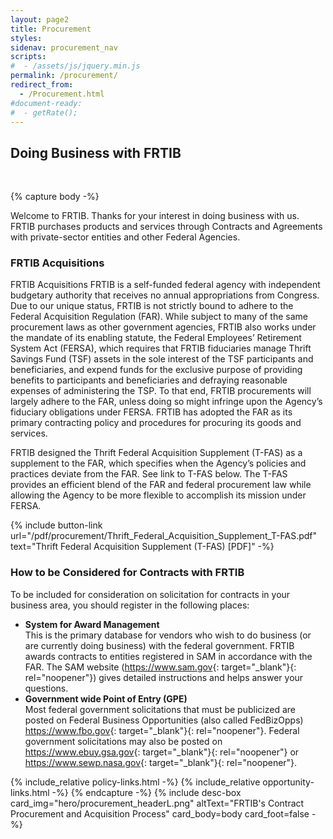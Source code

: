 ```yaml
---
layout: page2
title: Procurement
styles:
sidenav: procurement_nav
scripts:
#  - /assets/js/jquery.min.js
permalink: /procurement/
redirect_from:
  - /Procurement.html
#document-ready:
#  - getRate();
---
```


## Doing Business with FRTIB

<br>

{% capture body -%}

Welcome to FRTIB. Thanks for your interest in doing business with us. FRTIB purchases products and services through Contracts and Agreements with private-sector entities and other Federal Agencies.

### FRTIB Acquisitions

FRTIB Acquisitions FRTIB is a self-funded federal agency with independent budgetary authority that receives no annual appropriations from Congress. Due to our unique status, FRTIB is not strictly bound to adhere to the Federal Acquisition Regulation (FAR). While subject to many of the same procurement laws as other government agencies, FRTIB also works under the mandate of its enabling statute, the Federal Employees’ Retirement System Act (FERSA), which requires that FRTIB fiduciaries manage Thrift Savings Fund (TSF) assets in the sole interest of the TSF participants and beneficiaries, and expend funds for the exclusive purpose of providing benefits to participants and beneficiaries and defraying reasonable expenses of administering the TSP. To that end, FRTIB procurements will largely adhere to the FAR, unless doing so might infringe upon the Agency’s fiduciary obligations under FERSA. FRTIB has adopted the FAR as its primary contracting policy and procedures for procuring its goods and services.

FRTIB designed the Thrift Federal Acquisition Supplement (T-FAS) as a supplement to the FAR, which specifies when the Agency’s policies and practices deviate from the FAR. See link to T-FAS below. The T-FAS provides an efficient blend of the FAR and federal procurement law while allowing the Agency to be more flexible to accomplish its mission under FERSA.

{% include button-link url="/pdf/procurement/Thrift_Federal_Acquisition_Supplement_T-FAS.pdf" text="Thrift Federal Acquisition Supplement (T-FAS) [PDF]" -%}

### How to be Considered for Contracts with FRTIB

To be included for consideration on solicitation for contracts in your business area, you should register in the following places:

* __System for Award Management__<br>
This is the primary database for vendors who wish to do business (or are currently doing business) with the federal government. FRTIB awards contracts to entities registered in SAM in accordance with the FAR. The SAM website (<https://www.sam.gov>{: target="_blank"}{: rel="noopener"}) gives detailed instructions and helps answer your questions.
* __Government wide Point of Entry (GPE)__<br>
Most federal government solicitations that must be publicized are posted on Federal Business Opportunities (also called FedBizOpps) <https://www.fbo.gov>{: target="_blank"}{: rel="noopener"}. Federal government solicitations may also be posted on <https://www.ebuy.gsa.gov>{: target="_blank"}{:  rel="noopener"} or <https://www.sewp.nasa.gov>{: target="_blank"}{: rel="noopener"}.

{% include_relative policy-links.html -%}
{% include_relative opportunity-links.html -%}
{% endcapture -%}
{% include desc-box
      card_img="hero/procurement_headerL.png"
      altText="FRTIB's Contract Procurement and Acquisition Process"
      card_body=body card_foot=false -%}

<!-- CONTENT END -->
